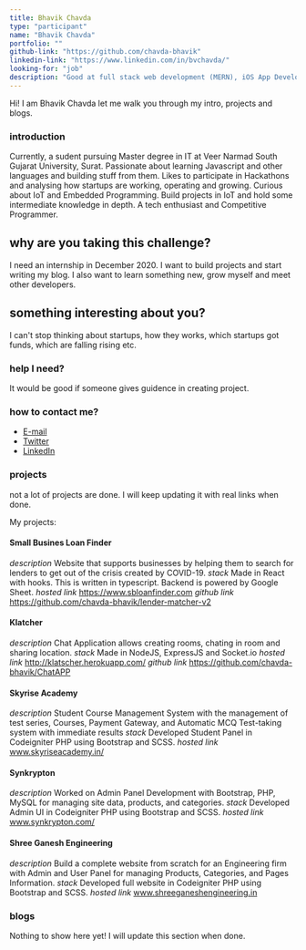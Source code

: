 ```yaml
---
title: Bhavik Chavda
type: "participant"
name: "Bhavik Chavda"
portfolio: ""
github-link: "https://github.com/chavda-bhavik"
linkedin-link: "https://www.linkedin.com/in/bvchavda/"
looking-for: "job"
description: "Good at full stack web development (MERN), iOS App Development and working on Golang"
---
```


Hi! I am Bhavik Chavda let me walk you through my intro, projects and blogs.

### introduction

Currently, a sudent pursuing Master degree in IT at Veer Narmad South Gujarat University, Surat.
Passionate about learning Javascript and other languages and building stuff from them. Likes to participate in Hackathons and analysing how startups are working, operating and growing.
Curious about IoT and Embedded Programming. Build projects in IoT and hold some intermediate knowledge in depth.
A tech enthusiast and Competitive Programmer.

## why are you taking this challenge?

I need an internship in December 2020.
I want to build projects and start writing my blog.
I also want to learn something new, grow myself and meet other developers.

## something interesting about you?

I can't stop thinking about startups, how they works, which startups got funds, which are falling rising etc.

### help I need?

It would be good if someone gives guidence in creating project.

### how to contact me?

- [E-mail](mailto:bhavikvchavda@gmail.com)
- [Twitter](https://twitter.com/bv_chavda)
- [LinkedIn](https://www.linkedin.com/in/bvchavda/)

### projects

not a lot of projects are done. I will keep updating it with real links when done.

My projects:

#### Small Busines Loan Finder
_description_ Website that supports businesses by helping them to search for lenders to get out of the crisis created by COVID-19.
_stack_ Made in React with hooks. This is written in typescript. Backend is powered by Google Sheet.
_hosted link_ https://www.sbloanfinder.com
_github link_ https://github.com/chavda-bhavik/lender-matcher-v2

#### Klatcher
_description_ Chat Application allows creating rooms, chating in room and sharing location.
_stack_ Made in NodeJS, ExpressJS and Socket.io
_hosted link_ http://klatscher.herokuapp.com/
_github link_ https://github.com/chavda-bhavik/ChatAPP

#### Skyrise Academy
_description_ Student Course Management System with the management of test series, Courses, Payment Gateway, and Automatic MCQ Test-taking system with immediate results
_stack_ Developed Student Panel in Codeigniter PHP using Bootstrap and SCSS.
_hosted link_ ​www.skyriseacademy.in/

#### Synkrypton
_description_ Worked on Admin Panel Development with Bootstrap, PHP, MySQL for managing site data, products, and categories.
_stack_ Developed Admin UI in Codeigniter PHP using Bootstrap and SCSS.
_hosted link_ ​www.synkrypton.com/

#### Shree Ganesh Engineering
_description_ Build a complete website from scratch for an Engineering firm with Admin and User Panel for managing Products, Categories, and Pages Information.
_stack_ Developed full website in Codeigniter PHP using Bootstrap and SCSS.
_hosted link_ www.shreeganeshengineering.in

### blogs
Nothing to show here yet! I will update this section when done.

